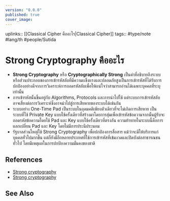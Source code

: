 ```yaml
---
version: "0.0.0"
published: true
cover_image:
---
```

uplinks:: [[Classical Cipher คืออะไร|Classical Cipher]]
tags:: #type/note #lang/th #people/Sutida 
#  Strong Cryptography คืออะไร
- **Strong Cryptography** หรือ **Cryptographically Strong** เป็นคำที่อธิบายถึงระบบหรือส่วนประกอบของการเข้ารหัสลับที่มีความเเข็งเเรงและปลอดภัยสูงเป็นการเข้ารหัสที่ได้รับการปกป้องอย่างดีจากการวิเคราะห์การถอดรหัสลับเพื่อให้เเน่ใจว่าสามารถอ่านได้เฉพาะบุคคลที่ระบุเท่านั้น
- การเข้ารหัสนั้นขึ้นอยู่กับ Algorithms, Protocols และการนำไปใช้ แต่ระบบการเข้ารหัสลับอาจเสี่ยงต่อการวิเคราะห์ซึ่งอาจนำไปสู่การเสียหายของระบบได้เช่นกัน
- ระบบอย่าง  One-Time Pad เป็นระบบในอุดมคติเพียงตัวเดียวที่จะไม่เกิดการเสียหาย เป็นระบบที่ใช้ Private Key  แบบใช้ครั้งเดียวที่สร้างมาโดยการสุ่มเพื่อเข้ารหัสข้อความจากนั้นผู้รับจะถอดรหัสข้อความโดยใช้ Pad และ Key แบบใช้ครั้งเดียวที่ตรงกัน ความท้าทายในระบบนี้คือการแลกเปลี่ยน Pad และ Key โดยไม่มีการประนีประนอม
-  รัฐบาลส่วนใหญ่ใช้ Strong Cryptography เพื่อปกป้องการสื่อสาร แม้ว่าจะมีให้บริการแก่บุคคลทั่วไปมากขึ้น แต่ก็ยังมีอีกหลายประเทศที่ใช้การเข้ารหัสที่เข้มงวดและปิดบังต่อสาธารณชนทั่วไป โดยมีเหตุผลในการปกป้องความมั่นคงของชาติ

## References

- [Strong cryptography](https://www.techtarget.com/searchsecurity/definition/strong-cryptography)
- [Strong cryptography](https://en.wikipedia.org/wiki/Strong_cryptography)

## See Also
